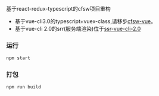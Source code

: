 基于react-redux-typescript的cfsw项目重构
 * 基于vue-cli3.0的typescript+vuex-class,请移步[cfsw-vue](https://github.com/Vitaminaq/cfsw-vue-cli3.0)。
 * 基于vue-cli 2.0的srr(服务端渲染)位于[ssr-vue-cli-2.0](https://github.com/Vitaminaq/cfsw-vue-cli3.0/tree/ssr-vue-cli-2.0)

### 运行
```bash
npm start
```

### 打包
```bash
npm run build
```
